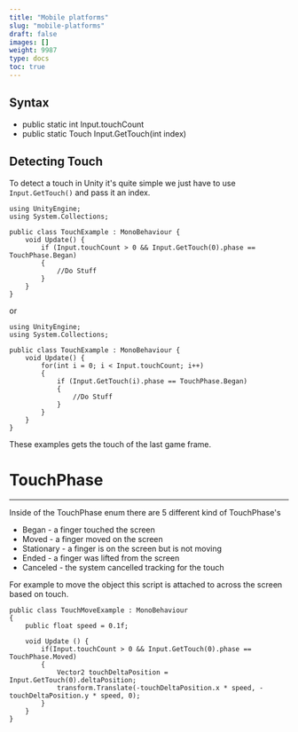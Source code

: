 ```yaml
---
title: "Mobile platforms"
slug: "mobile-platforms"
draft: false
images: []
weight: 9987
type: docs
toc: true
---
```


## Syntax
- public static int Input.touchCount
- public static Touch Input.GetTouch(int index)

## Detecting Touch
To detect a touch in Unity it's quite simple we just have to use `Input.GetTouch()` and pass it an index.

<!-- language: c# -->

    using UnityEngine;
    using System.Collections;

    public class TouchExample : MonoBehaviour { 
        void Update() {
            if (Input.touchCount > 0 && Input.GetTouch(0).phase == TouchPhase.Began)
            {
                //Do Stuff
            }
        }
    }
or

<!-- language: c# -->

    using UnityEngine;
    using System.Collections;

    public class TouchExample : MonoBehaviour { 
        void Update() {
            for(int i = 0; i < Input.touchCount; i++)
            {
                if (Input.GetTouch(i).phase == TouchPhase.Began)
                {
                    //Do Stuff
                }
            }    
        }
    }

These examples gets the touch of the last game frame.

TouchPhase
==========
----------
Inside of the TouchPhase enum there are 5 different kind of TouchPhase's

 - Began - a finger touched the screen
 - Moved - a finger moved on the screen
 - Stationary - a finger is on the screen but is not moving
 - Ended - a finger was lifted from the screen
 - Canceled - the system cancelled tracking for the touch

For example to move the object this script is attached to across the screen based on touch.

<!-- language: c# -->

    public class TouchMoveExample : MonoBehaviour 
    {
        public float speed = 0.1f;

        void Update () {
            if(Input.touchCount > 0 && Input.GetTouch(0).phase == TouchPhase.Moved)
            {
                Vector2 touchDeltaPosition = Input.GetTouch(0).deltaPosition;
                transform.Translate(-touchDeltaPosition.x * speed, -touchDeltaPosition.y * speed, 0);
            }
        }
    }

